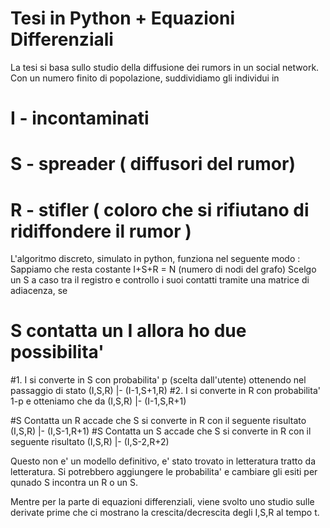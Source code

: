 # Tesi in Python + Equazioni Differenziali
La tesi si basa sullo studio della diffusione dei rumors in un social network.
Con un numero finito di popolazione, suddividiamo gli individui in 
# I - incontaminati
# S - spreader ( diffusori del rumor)
# R - stifler ( coloro che si rifiutano di ridiffondere il rumor )

L'algoritmo discreto, simulato in python, funziona nel seguente modo :
Sappiamo che resta costante I+S+R = N (numero di nodi del grafo)
Scelgo un S a caso tra il registro e controllo i suoi contatti tramite una matrice di adiacenza,
se 

# S contatta un I allora ho due possibilita'   
#1.   I si converte in S con probabilita' p (scelta dall'utente) ottenendo nel passaggio di stato (I,S,R) |- (I-1,S+1,R)
#2.   I si converte in R con probabilita' 1-p e otteniamo che da (I,S,R) |-  (I-1,S,R+1)

#S Contatta un R  accade che S si converte in R con il seguente risultato (I,S,R) |- (I,S-1,R+1)
#S Contatta un S accade che S si converte in R con il seguente risultato (I,S,R)  |- (I,S-2,R+2)

Questo non e' un modello definitivo, e' stato trovato in letteratura tratto da letteratura.
Si potrebbero aggiungere le probabilita' e cambiare gli esiti per qunado S incontra un R o un S.

Mentre per la parte di equazioni differenziali, viene svolto uno studio sulle derivate prime
che ci mostrano la crescita/decrescita degli I,S,R al tempo t.

